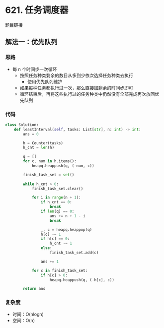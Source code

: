 # 621. 任务调度器

[题目链接](https://leetcode.cn/problems/task-scheduler/description/)

## 解法一：优先队列

### 思路

- 每 n 个时间步一次循环
  - 按照任务种类剩余的数目从多到少依次选择任务种类去执行
    - 使用优先队列维护
  - 如果每种任务都执行过一次，那么直接加剩余的时间步即可
  - 循环结束后，再将这些执行过的任务种类中仍然没有全部完成再次放回优先队列

### 代码

```py
class Solution:
    def leastInterval(self, tasks: List[str], n: int) -> int:
        ans = 0

        h = Counter(tasks)
        h_cnt = len(h)

        q = []
        for c, num in h.items():
            heapq.heappush(q, (-num, c))

        finish_task_set = set()
        
        while h_cnt > 0:
            finish_task_set.clear()

            for i in range(n + 1):
                if h_cnt == 0:
                    break
                if len(q) == 0:
                    ans += n + 1 - i
                    break

                _, c = heapq.heappop(q)
                h[c] -= 1
                if h[c] == 0:
                    h_cnt -= 1
                else:
                    finish_task_set.add(c)

                ans += 1

            for c in finish_task_set:
                if h[c] > 0:
                    heapq.heappush(q, (-h[c], c))

        return ans
```

### 复杂度

- 时间：O(nlogn)
- 空间：O(n)
